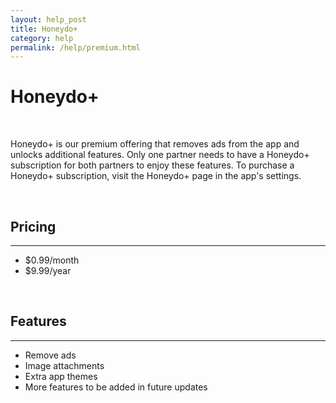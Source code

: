 ```yaml
---
layout: help_post
title: Honeydo+
category: help
permalink: /help/premium.html
---
```


# Honeydo+

&nbsp;

Honeydo+ is our premium offering that removes ads from the app and unlocks additional features. Only one partner needs to have a Honeydo+ subscription for both partners to enjoy these features. To purchase a Honeydo+ subscription, visit the Honeydo+ page in the app's settings.

&nbsp;

## Pricing

----

- $0.99/month
- $9.99/year

&nbsp;

## Features

----

- Remove ads
- Image attachments
- Extra app themes
- More features to be added in future updates